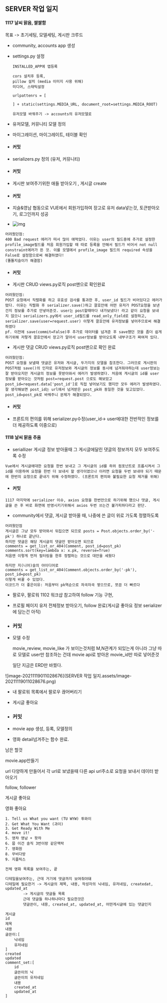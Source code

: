 ## SERVER 작업 일지

#### 1117 날씨 맑음, 쌀쌀함

목표 -> 초기세팅, 모델세팅, 게시판 크루드

- community, accounts app 생성

- settings.py 설정

  ```
  INSTALLED_APP에 앱등록
  
  cors 설치후 등록, 
  pillow 설치 (media 이미지 사용 위해)
  미디어, 스태틱설정
  
  urlpattenrs = [
  	
  ] + static(settings.MEDIA_URL, document_root=settings.MEDIA_ROOT)
  
  유저모델 바꿔주기 -> accounts의 유저모델로
  ```
  
- 유저모델, 커뮤니티 모델 정의

- 마이그레이션, 마이그레이트, 테이블 확인

- #### 커밋

- serializers.py 정의 (유저, 커뮤니티)

- #### 커밋

- 게시판 보여주기위한 애들 받아오기 , 게시글 create

- #### 커밋

- 지슬&영남 협동으로  VUE에서 회원가입하여 장고로 유저 data넣는것, 토큰받아오기, 로그인까지 성공

- ![img](https://cdn.discordapp.com/attachments/872756958036365312/910553819128152126/profile_img_null.png)

```
어려웠던점: 
400 Bad request 에러가 떠서 많이 애먹었다. 이유는 user의 필드중에 추가로 설정한 profile_image필드를 처음 회원가입할 때 따로 등록을 안해서 필드가 비어서 not null constraint에러가 뜬 것. 이를 모델에서 profile_image 필드의 required 속성을 False로 설정함으로써 해결하였다! 
(똘똘지슬이가 해결함)
```

- #### 커밋

- 게시판 CRUD views.py로직 post맨으로 확인완료

```
어려웠던점:
POST 요청에서 직렬화를 하고 유효성 검사를 통과한 후, user_id 필드가 비어있다고 에러가 떴다. 이유는 직렬화 후 serializer.save()하고 괄호안에 어떤 유저가 POST요청을 보낸건지 정보를 추가로 안넣어준것. user는 post할때마다 내가보냈다! 라고 같이 요청을 보내지 않으니 serializers.py에서 user_id필드를 read_only_field로 설정하고, serializer.save(user=request.user) 이렇게 괄호안에 유저정보를 넣어주므로써 해결하였다
pf. 이전에 save(commit=False)후 추가로 데이터를 넘겨준 후 save했던 것을 좀더 쉽게하기위해 저렇게 괄호안에서 장고가 알아서 user정보를 받아오도록 내부구조가 짜여져 있다.
```

- 게시판 댓글 CRUD views.py로직 post맨으로 확인 완료

```
어려웠던점:
POST 요청을 보낼때 댓글은 유저와 게시글, 두가지의 모델을 참조한다. 그러므로 게시판의 POST처럼 save()의 인자로 유저정보와 게시글의 정보를 동시에 넘겨줘야하는데 user정보는 잘 받아오지만 게시글의 정보를 못받아와서 에러가 발생하였다. 처음에 게시글의 id를 user정보를 받아오는 것처럼 post=request.post 으로도 해보았고 post_id=request.data['post_id']로 직접 넣어보기도 했지만 모두 에러가 발생하였다.
잘 생각해보면 post_id는 url에서 넘겨받은 post_pk와 동일한 것을 잊고있었다. post_id=post_pk로 바꿔주니 문제가 해결되었다.
```

- #### 커밋

- 프론트의 편의를 위해 serializer.py수정(user_id-> user에대한 전반적인 정보를 더 제공하도록 이중으로)



#### 1118 날씨 맑음 추움

- seriallizer 게시글 정보 받아올때 그 게시글에달린 댓글의 정보까지 모두 보여주도록 수정

```
Vue에서 게시글에대한 요청을 한번 보내고 그 게시글의 id를 하위 컴포넌트로 프롭시켜서 그 id를 이용하여 요청을 한번 더 보내서 할 생각이였으나 이러면 요청을 두번 보내야 되기 때문에 한번의 요청으로 끝내기 위해 수정하였다. (프론트의 편의와 불필요한 요청 제거를 위해)
```

- #### 커밋

```
1117 마지막에 serializer 이슈, axios 요청을 한번만으로 하기위해 했으나 댓글, 게시글을 쓴 후 바로 화면에 반영시키기위해서 axios 두번 쓰는건 불가피하다라고 판단.
```

- community에서 댓글, 게시글 받아올 때, 나중에 쓴 글이 위로 가도록 정렬하도록

```
어려웠던점
게시글은 그냥 모두 받아와서 뒤집으면 되므로 posts = Post.objects.order_by('-pk') 하나로 끝난다.
하지만 댓글은 해당 게시글의 댓글만 받아오면 되므로
comments = get_list_or_404(Comment, post_id=post_pk)
comments.sort(key=lambda x: x.pk, reverse=True)
처음엔 이렇게 먼저 필터링을 한후 정렬하는 것으로 대안을 세웠다

하지만 지(니어)슬의 아이디어로
comments = get_list_or_404(Comment.objects.order_by('-pk'), post_id=post_pk)
이렇게 바꿀 수 있었다.
이코드가 더 좋은이유: 처음부터 pk역순으로 차곡차곡 쌓으므로, 쪼끔 더 빠르다
```



- 팔로우, 팔로워 1102 워크샵 참고하여 follow 기능 구현,

- 프로필 페이지 유저 전체정보 받아오기, follow 완료(게시글 좋아요 정보 serializer에 담는건 아직)

- ### 커밋

- 모델 수정

  movie_review, movie_like 가 보이는것처럼 M,N관계가 되있는게 아니라 그냥 따로 모델로 user만 참조하는 건데 movie api로 받아온 movie_id만 따로 넣어준것
  
  일단 지금은 ERD만 바꿨다.

![image-20211119011028676](SERVER 작업 일지.assets/image-20211119011028676.png)

- 내 팔로워 목록에서 팔로우 끊어버리기

- 게시글 좋아요

- ### 커밋

- movie app 생성, 등록, 모델정의

- 영화 detail넘겨주는 함수 완료.



남은 할것

movie.app만들기

url 다양하게 만들어서 각 url로 보냈을때 다른 api url주소로 요청을 보내서 데이터 받아오기

follow, follower

게시글 좋아요

영화 좋아요



```
1. Tell us What you want (TU WYW) 투와이
2. Get What You Want (과이)
3. Get Ready With Me
4. move it!
5. 영챠 영남 + 왓챠
6. 뭅 이건 솔직 3번이랑 같은맥락
7. 영화원
8. 무비다방
9. 지플릭스

전체 영화 목록을 보여주는, 끝

디테일을보여주는, 근데 거기에 댓글까지 보여줘야돼 
디테일에 필요한거 -> 게시글의 제목, 내용, 작성자의 닉네임, 유저네임, createdat, updated_at
		-> 게시글의 댓글들 목록
		근데 댓글들 하나하나마다 필요한것은
		댓글쓴이, 내용, created_at, updated_at, 어떤게시글에 있는 댓글인지

게시글
id
제목
내용
글쓴이:[
	닉네임
	유저네임
]
created
updated
comment_set:[
	id
	글쓴이의 닉
	글쓴이의 유저네임
	내용
	created_at
	updated_at
]
```

